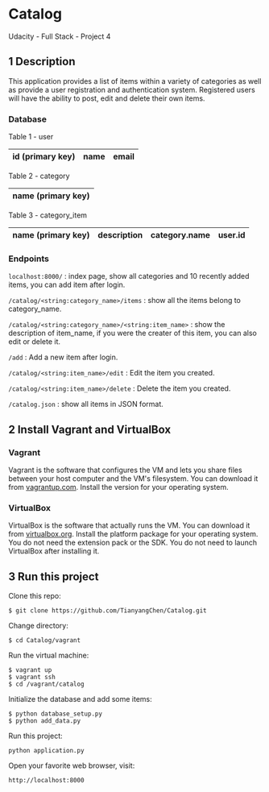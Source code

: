 # Catalog
Udacity - Full Stack - Project 4

## 1 Description

This application provides a list of items within a variety of categories as well as provide a user registration and authentication system. Registered users will have the ability to post, edit and delete their own items.

### Database

Table 1 - user 

|  id (primary key)  |  name  |  email  |
|  :--:  |  :--:  |  :--:  |

Table 2 - category

|  name (primary key)  |
|  :--:  |

Table 3 - category_item

|  name (primary key)  |  description  |  category.name  |  user.id  |
|  :--:  |  :--:  |  :--:  |  :--:  |


### Endpoints

`localhost:8000/` : index page, show all categories and 10 recently added items, you can add item after login.

`/catalog/<string:category_name>/items` : show all the items belong to category_name.

`/catalog/<string:category_name>/<string:item_name>` : show the description of item_name, if you were the creater of this item, you can also edit or delete it.

`/add` : Add a new item after login.

`/catalog/<string:item_name>/edit` : Edit the item you created.

`/catalog/<string:item_name>/delete` : Delete the item you created.

`/catalog.json` : show all items in JSON format.




## 2 Install Vagrant and VirtualBox

### Vagrant

Vagrant is the software that configures the VM and lets you share files between your host computer and the VM's filesystem. You can download it from <a href="https://www.vagrantup.com/" target="_blank">vagrantup.com</a>. Install the version for your operating system.

### VirtualBox

VirtualBox is the software that actually runs the VM. You can download it from <a href="https://www.virtualbox.org/" target="_blank">virtualbox.org</a>. Install the platform package for your operating system. You do not need the extension pack or the SDK. You do not need to launch VirtualBox after installing it.


## 3 Run this project

Clone this repo:

`$ git clone https://github.com/TianyangChen/Catalog.git`

Change directory:

`$ cd Catalog/vagrant`

Run the virtual machine:

```
$ vagrant up
$ vagrant ssh
$ cd /vagrant/catalog
```

Initialize the database and add some items:

```
$ python database_setup.py
$ python add_data.py
```

Run this project:

`python application.py`

Open your favorite web browser, visit: 

`http://localhost:8000`

